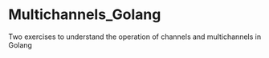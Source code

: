 # Multichannels_Golang
Two exercises to understand the operation of channels and multichannels in Golang

